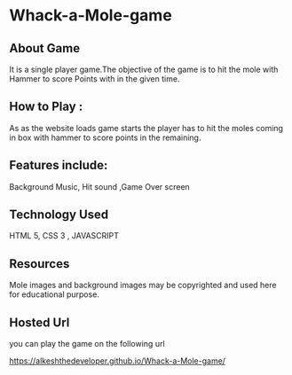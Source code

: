 # Whack-a-Mole-game

## About Game 
 It is a single player game.The  objective of the game is to hit the mole with Hammer to score Points with in the given time.



## How to Play :
As as the website loads game starts the player has to hit the moles coming in box with hammer to score points in the remaining.

## Features include:
Background Music, Hit sound ,Game Over screen


## Technology Used 

HTML 5, CSS 3 , JAVASCRIPT

## Resources
Mole images and background images may be copyrighted and  used here for educational purpose.



## Hosted Url
you can play the game on the following url 

https://alkeshthedeveloper.github.io/Whack-a-Mole-game/


